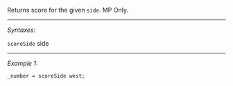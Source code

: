 Returns score for the given `side`. MP Only.


---
*Syntaxes:*

`scoreSide` side

---
*Example 1:*

```sqf
_number = scoreSide west;
```